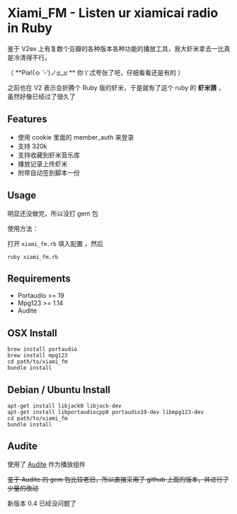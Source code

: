 Xiami_FM -  Listen ur xiamicai radio in Ruby
======================================

鉴于 V2ex 上有复数个豆瓣的各种版本各种功能的播放工具，我大虾米拿去一比真是冷清得不行。

（ **Pia!(ｏ ‵-′)ノಥ_ಥ ** 你丫忒夸张了吧，仔细看看还是有的 ）

之前也在 V2 表示会折腾个 Ruby 版的虾米，于是就有了这个 ruby 的 **虾米猜** ，虽然好像已经过了很久了

## Features

* 使用 cookie 里面的 member_auth 来登录
* 支持 320k
* 支持收藏到虾米音乐库
* 播放记录上传虾米
* 附带自动签到脚本一份

## Usage

明显还没做完，所以没打 gem 包

使用方法：

打开 `xiami_fm.rb` 填入配置 ，然后

```
ruby xiami_fm.rb
```

## Requirements

* Portaudio >= 19
* Mpg123 >= 1.14
* Audite

## OSX Install

```
brew install portaudio
brew install mpg123
cd path/to/xiami_fm
bundle install
```


## Debian / Ubuntu Install
```
apt-get install libjack0 libjack-dev
apt-get install libportaudiocpp0 portaudio19-dev libmpg123-dev
cd path/to/xiami_fm
bundle install
```

## Audite

使用了 [Audite][1] 作为播放组件

~~鉴于 Audite 的 gem 包比较老旧，所以直接采用了 github 上面的版本，并进行了少量的改动~~

新版本 0.4 已经没问题了


  [1]: https://github.com/georgi/audite
